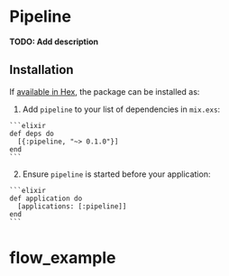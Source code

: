 # Pipeline

**TODO: Add description**

## Installation

If [available in Hex](https://hex.pm/docs/publish), the package can be installed as:

  1. Add `pipeline` to your list of dependencies in `mix.exs`:

    ```elixir
    def deps do
      [{:pipeline, "~> 0.1.0"}]
    end
    ```

  2. Ensure `pipeline` is started before your application:

    ```elixir
    def application do
      [applications: [:pipeline]]
    end
    ```

# flow_example
